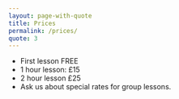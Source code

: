 ```yaml
---
layout: page-with-quote
title: Prices
permalink: /prices/
quote: 3
---
```


- First lesson FREE
- 1 hour lesson: £15
- 2 hour lesson £25
- Ask us about special rates for group lessons.
